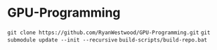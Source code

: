 # GPU-Programming  
`git clone https://github.com/RyanWestwood/GPU-Programming.git`
`git submodule update --init --recursive`
`build-scripts/build-repo.bat`